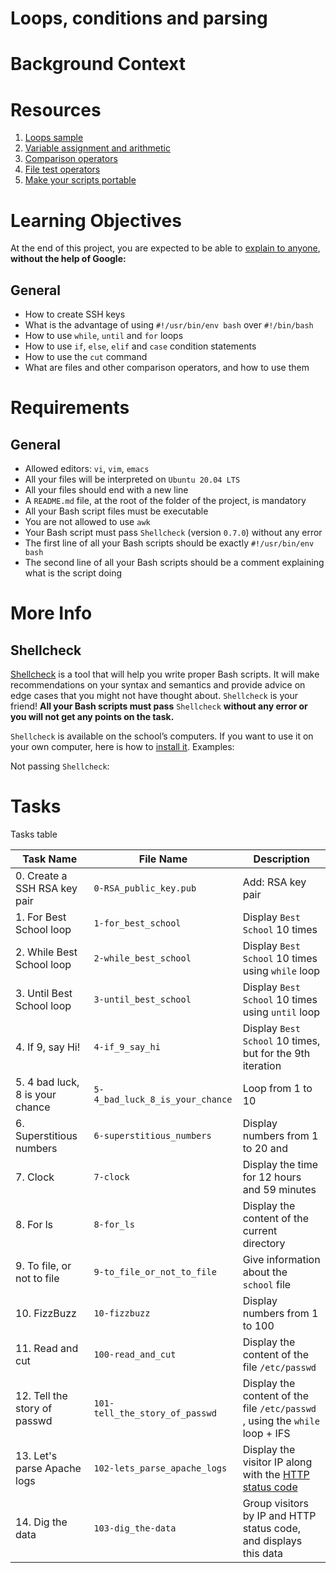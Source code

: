 # Loops, conditions and parsing

# Background Context

# Resources
1. [Loops sample](https://tldp.org/LDP/Bash-Beginners-Guide/html/sect_09_01.html)
2. [Variable assignment and arithmetic](https://tldp.org/LDP/abs/html/ops.html)
3. [Comparison operators](https://tldp.org/LDP/abs/html/comparison-ops.html)
4. [File test operators](https://tldp.org/LDP/abs/html/fto.html)
5. [Make your scripts portable](https://www.cyberciti.biz/tips/finding-bash-perl-python-portably-using-env.html)

# Learning Objectives
At the end of this project, you are expected to be able to [explain to anyone](https://fs.blog/feynman-learning-technique/?fbclid=IwAR2K5_BGPVo0QjJXkOIIqNsqcXK4lTskPWJvA0asKQIGtCPWaQBdKmj1Ztg), **without the help of Google:**

## General
* How to create SSH keys
* What is the advantage of using `#!/usr/bin/env bash` over `#!/bin/bash`
* How to use `while`, `until` and `for` loops
* How to use `if`, `else`, `elif` and `case` condition statements
* How to use the `cut` command
* What are files and other comparison operators, and how to use them

# Requirements
## General
* Allowed editors: `vi`, `vim`, `emacs`
* All your files will be interpreted on `Ubuntu 20.04 LTS`
* All your files should end with a new line
* A `README.md` file, at the root of the folder of the project, is mandatory
* All your Bash script files must be executable
* You are not allowed to use `awk`
* Your Bash script must pass `Shellcheck` (version `0.7.0`) without any error
* The first line of all your Bash scripts should be exactly `#!/usr/bin/env bash`
* The second line of all your Bash scripts should be a comment explaining what is the script doing

# More Info
## Shellcheck

[Shellcheck](https://github.com/koalaman/shellcheck) is a tool that will help you write proper Bash scripts. It will make recommendations on your syntax and semantics and provide advice on edge cases that you might not have thought about. `Shellcheck` is your friend! **All your Bash scripts must pass** `Shellcheck` **without any error or you will not get any points on the task.**

`Shellcheck` is available on the school’s computers. If you want to use it on your own computer, here is how to [install it](https://github.com/koalaman/shellcheck#installing).
Examples:

Not passing `Shellcheck`:



# Tasks
Tasks table

| Task Name  | File Name | Description |
| --------------- | ------------------------------ |---------------------------------------------------------------|
| 0. Create a SSH RSA key pair | `0-RSA_public_key.pub` | Add: RSA key pair |
| 1. For Best School loop | `1-for_best_school` | Display `Best School` 10 times |
| 2. While Best School loop | `2-while_best_school` | Display `Best School` 10 times using `while` loop |
| 3. Until Best School loop | `3-until_best_school` | Display `Best School` 10 times using `until` loop |
| 4. If 9, say Hi! | `4-if_9_say_hi` | Display `Best School` 10 times, but for the 9th iteration |
| 5. 4 bad luck, 8 is your chance | `5-4_bad_luck_8_is_your_chance` | Loop from 1 to 10 |
| 6. Superstitious numbers | `6-superstitious_numbers` | Display numbers from 1 to 20 and |
| 7. Clock | `7-clock` | Display the time for 12 hours and 59 minutes |
| 8. For ls | `8-for_ls` | Display the content of the current directory |
| 9. To file, or not to file | `9-to_file_or_not_to_file` | Give information about the `school` file |
| 10. FizzBuzz | `10-fizzbuzz` | Display numbers from 1 to 100 |
| 11. Read and cut | `100-read_and_cut` | Display the content of the file `/etc/passwd` |
| 12. Tell the story of passwd | `101-tell_the_story_of_passwd` | Display the content of the file `/etc/passwd` , using the `while` loop + IFS |
| 13. Let's parse Apache logs | `102-lets_parse_apache_logs` | Display the visitor IP along with the [HTTP status code](https://en.wikipedia.org/wiki/List_of_HTTP_status_codes) |
| 14. Dig the data | `103-dig_the-data` | Group visitors by IP and HTTP status code, and displays this data |

